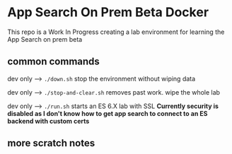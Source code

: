 # App Search On Prem Beta Docker

This repo is a Work In Progress creating a lab environment for learning the App Search on prem beta

## common commands

dev only --> ```./down.sh``` stop the environment without wiping data

dev only --> ```./stop-and-clear.sh``` removes past work.  wipe the whole lab


dev only --> ```./run.sh``` starts an ES 6.X lab with SSL  **Currently security is disabled as I don't know how to get app search to connect to an ES backend with custom certs**

## more scratch notes

